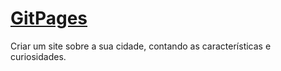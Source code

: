 # [GitPages](https://fmtoniolo.github.io/ctd-frontend01/checkpoint01/)
 Criar um site sobre a sua cidade, contando as características e curiosidades.
